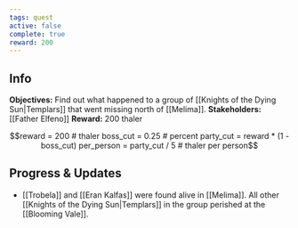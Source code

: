 ```yaml
---
tags: quest
active: false
complete: true
reward: 200
---
```


## Info
**Objectives:** Find out what happened to a group of [[Knights of the Dying Sun|Templars]] that went missing north of [[Melima]].
**Stakeholders:** [[Father Elfeno]]
**Reward:**  200 thaler
```math
reward = 200 # thaler
boss_cut = 0.25 # percent
party_cut = reward * (1 - boss_cut)
per_person = party_cut / 5 # thaler per person
```

## Progress & Updates
- [[Trobela]] and [[Eran Kalfas]] were found alive in [[Melima]]. All other [[Knights of the Dying Sun|Templars]] in the group perished at the [[Blooming Vale]].